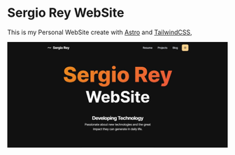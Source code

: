 # Sergio Rey WebSite

This is my Personal WebSite create with [Astro](https://astro.build/) and [TailwindCSS](https://tailwindcss.com/),

<!-- Link: https://sergr.vercel.app -->

<img src="./homepage.jpg" alt="screenshot of home page">
